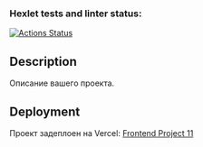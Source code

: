 ### Hexlet tests and linter status:
[![Actions Status](https://github.com/DVR2210/frontend-project-11/actions/workflows/hexlet-check.yml/badge.svg)](https://github.com/DVR2210/frontend-project-11/actions)

## Description

Описание вашего проекта.

## Deployment

Проект задеплоен на Vercel: [Frontend Project 11](https://frontend-project-11-iyecap7d6-dvr2210s-projects.vercel.app)